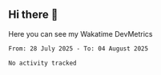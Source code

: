 ## Hi there 👋

Here you can see my Wakatime DevMetrics
<!--START_SECTION:waka-->

```txt
From: 28 July 2025 - To: 04 August 2025

No activity tracked
```

<!--END_SECTION:waka-->


